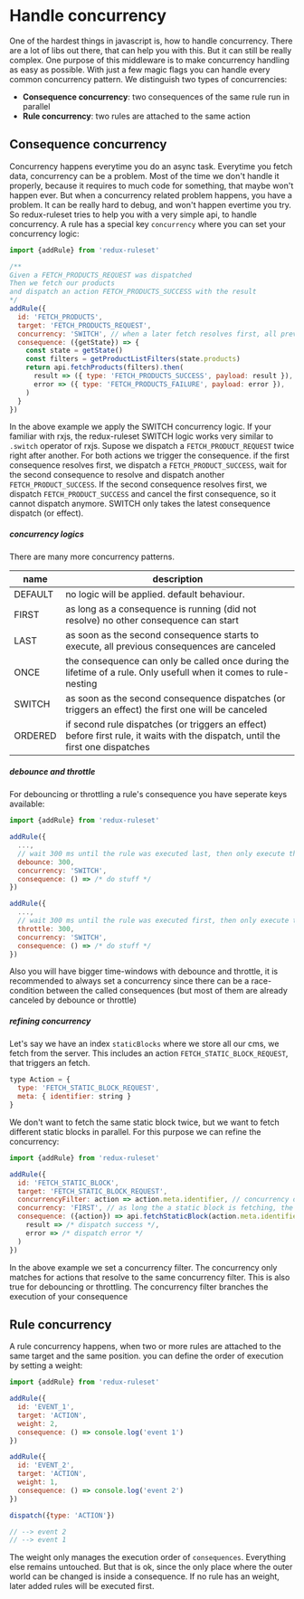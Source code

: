 # Handle concurrency

One of the hardest things in javascript is, how to handle concurrency. There are a lot of libs out there, that can help you with this. But it can still be really complex. One purpose of this middleware is to make concurrency handling as easy as possible. With just a few magic flags you can handle every common concurrency pattern. We distinguish two types of concurrencies:

- **Consequence concurrency**: two consequences of the same rule run in parallel
- **Rule concurrency**: two rules are attached to the same action

## Consequence concurrency

Concurrency happens everytime you do an async task. Everytime you fetch data, concurrency can be a problem. Most of the time we don't handle it properly, because it requires to much code for something, that maybe won't happen ever. But when a concurrency related problem happens, you have a problem. It can be really hard to debug, and won't happen evertime you try. So redux-ruleset tries to help you with a very simple api, to handle concurrency. A rule has a special key `concurrency` where you can set your concurrency logic:

```javascript
import {addRule} from 'redux-ruleset'

/**
Given a FETCH_PRODUCTS_REQUEST was dispatched
Then we fetch our products
and dispatch an action FETCH_PRODUCTS_SUCCESS with the result
*/
addRule({
  id: 'FETCH_PRODUCTS',
  target: 'FETCH_PRODUCTS_REQUEST',
  concurrency: 'SWITCH', // when a later fetch resolves first, all previous ones will be canceled
  consequence: ({getState}) => {
    const state = getState()
    const filters = getProductListFilters(state.products)
    return api.fetchProducts(filters).then(
      result => ({ type: 'FETCH_PRODUCTS_SUCCESS', payload: result }),
      error => ({ type: 'FETCH_PRODUCTS_FAILURE', payload: error }),
    )
  }
})
```

In the above example we apply the SWITCH concurrency logic. If your familiar with rxjs, the redux-ruleset SWITCH logic works very similar to `.switch` operator of rxjs. Supose we dispatch a `FETCH_PRODUCT_REQUEST` twice right after another. For both actions we trigger the consequence. if the first consequence resolves first, we dispatch a `FETCH_PRODUCT_SUCCESS`, wait for the second consequence to resolve and dispatch another `FETCH_PRODUCT_SUCCESS`. If the second consequence resolves first, we dispatch `FETCH_PRODUCT_SUCCESS` and cancel the first consequence, so it cannot dispatch anymore. SWITCH only takes the latest consequence dispatch (or effect). 

##### concurrency logics

There are many more concurrency patterns. 


|name|description|
|----|-----------|
|DEFAULT| no logic will be applied. default behaviour. |
|FIRST| as long as a consequence is running (did not resolve) no other consequence can start|
|LAST| as soon as the second consequence starts to execute, all previous consequences are canceled|
|ONCE| the consequence can only be called once during the lifetime of a rule. Only usefull when it comes to rule-nesting|
|SWITCH| as soon as the second consequence dispatches (or triggers an effect) the first one will be canceled|
|ORDERED| if second rule dispatches (or triggers an effect) before first rule, it waits with the dispatch, until the first one dispatches|

##### debounce and throttle

For debouncing or throttling a rule's consequence you have seperate keys available:

```javascript
import {addRule} from 'redux-ruleset'

addRule({
  ...,
  // wait 300 ms until the rule was executed last, then only execute the last call
  debounce: 300,
  concurrency: 'SWITCH',
  consequence: () => /* do stuff */
})

addRule({
  ...,
  // wait 300 ms until the rule was executed first, then only execute the last call
  throttle: 300,
  concurrency: 'SWITCH',
  consequence: () => /* do stuff */
})
```

Also you will have bigger time-windows with debounce and throttle, it is recommended to always set a concurrency since there can be a race-condition between the called consequences (but most of them are already canceled by debounce or throttle)

##### refining concurrency

Let's say we have an index `staticBlocks` where we store all our cms, we fetch from the server. This includes an action `FETCH_STATIC_BLOCK_REQUEST`, that triggers an fetch. 

```javascript
type Action = {
  type: 'FETCH_STATIC_BLOCK_REQUEST',
  meta: { identifier: string }
}
```

We don't want to fetch the same static block twice, but we want to fetch different static blocks in parallel. For this purpose we can refine the concurrency:

```javascript
import {addRule} from 'redux-ruleset'

addRule({
  id: 'FETCH_STATIC_BLOCK',
  target: 'FETCH_STATIC_BLOCK_REQUEST',
  concurrencyFilter: action => action.meta.identifier, // concurrency only works for actions with same identifier
  concurrency: 'FIRST', // as long the a static block is fetching, the same static block cannot be fetched again
  consequence: ({action}) => api.fetchStaticBlock(action.meta.identifier).then(
    result => /* dispatch success */,
    error => /* dispatch error */
  )
})
```

In the above example we set a concurrency filter. The concurrency only matches for actions that resolve to the same concurrency filter. This is also true for debouncing or throttling. The concurrency filter branches the execution of your consequence

## Rule concurrency

A rule concurrency happens, when two or more rules are attached to the same target and the same position. you can define the order of execution by setting a weight:

```javascript
import {addRule} from 'redux-ruleset'

addRule({
  id: 'EVENT_1',
  target: 'ACTION',
  weight: 2,
  consequence: () => console.log('event 1')
})

addRule({
  id: 'EVENT_2',
  target: 'ACTION',
  weight: 1,
  consequence: () => console.log('event 2')
})

dispatch({type: 'ACTION'})

// --> event 2
// --> event 1
```

The weight only manages the execution order of `consequences`. Everything else remains untouched. But that is ok, since the only place where the outer world can be changed is inside a consequence. If no rule has an weight, later added rules will be executed first. 